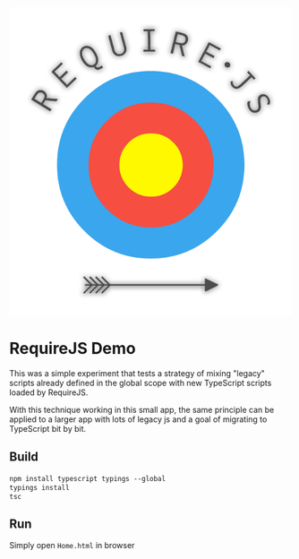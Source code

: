 <center>
  <img src="https://raw.githubusercontent.com/codeandcats/requirejs-demo/master/logo.png" />
</center>

# RequireJS Demo
This was a simple experiment that tests a strategy of mixing "legacy" scripts already defined in the global scope with new TypeScript scripts loaded by RequireJS.

With this technique working in this small app, the same principle can be applied to a larger app with lots of legacy js and a goal of migrating to TypeScript bit by bit. 

## Build
```
npm install typescript typings --global
typings install
tsc
```

## Run
Simply open `Home.html` in browser
